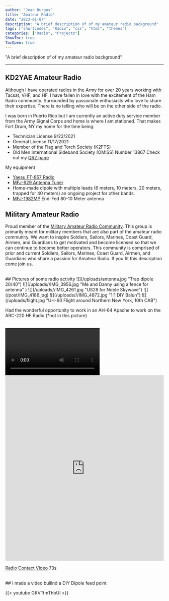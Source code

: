 ```yaml
---
author: "Jean Burgos"
title: "Amateur Radio"
date: "2023-01-07"
description: "A brief description of of my amateur radio background"
tags: ["shortcodes", "Radio", "css", "html", "themes"]
categories: ["Radio", "Projects"]
ShowToc: true
TocOpen: true
---
```


"A brief description of of my amateur radio background" 

<!--more-->
---
## KD2YAE Amateur Radio

Although I have operated radios in the Army for over 20 years working with Tacsat, VHF, and HF, I have fallen in love with the excitement of the Ham Radio community. Surrounded by passionate enthusiasts who love to share their expertise. There is no telling who will be on the other side of the radio.

I was born in Puerto Rico but I am currently an active duty service member from the Army Signal Corps and home is where I am stationed. That makes Fort Drum, NY my home for the time being.

- Technician License 9/22/2021
- General License 11/17/2021
- Member of the Flag and Torch Society (K2FTS)
- Old Men International Sideband Society (OMISS) Number 13867
Check out my [QRZ page](https://www.qrz.com/db/KD2YAE)

My equipment

- [Yaesu FT-857 Radio](https://www.yaesu.com/indexVS.cfm?cmd=DisplayProducts&encProdID=8CBB7C4BDBAF40129AD4253A4987523C)
- [MFJ-929 Antenna Tuner](https://mfjenterprises.com/products/mfj-929)
- Home-made dipole with multiple leads (6 meters, 10 meters, 20 meters, trapped for 40 meters) an ongoing project for other bands.
- [MFJ-1982MP](https://mfjenterprises.com/products/mfj-1982mp) End-Fed 80-10 Meter antenna

## Military Amateur Radio
Proud member of the [Military Amateur Radio Community](https://www.facebook.com/groups/1117033882428673).  This group is primarily meant for military members that are also part of the amateur radio community. We want to inspire Soldiers, Sailors, Marines, Coast Guard, Airmen, and Guardians to get motivated and become licensed so that we can continue to become better operators. This community is comprised of prior and current Soldiers, Sailors, Marines, Coast Guard, Airmen, and Guardians who share a passion for Amateur Radio. If you fit this description come join us.

<br>
## Pictures of some radio activity
![](/uploads/antenna.jpg "Trap dipole 20/40") ![](/uploads//IMG_3956.jpg "Me and Danny using a fence for antenna" ) ![](/uploads//IMG_4261.jpg "US28 for Noble Skywave") ![](/post/IMG_4186.jpg) ![](/uploads///IMG_4872.jpg "1:1 DIY Balun") ![](/uploads/flight.jpg "UH-60 Flight around Northern New York, 10th CAB")

Had the wonderful opportunity to work in an AH-64 Apache to work on the ARC-220 HF Radio (*not in this picture)

<br/>
<video src="https://www.youtube.com/embed/GKVTtmThbUI" controls="controls" style="max-width: 430px;"> </video>

<iframe src="https://www.linkedin.com/embed/feed/update/urn:li:ugcPost:6988220809127350272" height="589" width="504" frameborder="0" allowfullscreen="" title="Embedded post"></iframe>

[Radio Contact Video](https://www.linkedin.com/embed/feed/update/urn:li:ugcPost:6988220809127350272)
73s




<br>
## I made a video builind a DIY Dipole feed point

{{< youtube GKVTtmThbUI >}}


<br/>

<!--## Twitter Simple Shortcode-->

<!--more{{< twitter_simple user="Heksagonnet" id="1487125321132670976" >}}-->

<!--more{{< vimeo_simple 48912912 >}}-->
